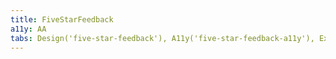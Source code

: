 ```yaml
---
title: FiveStarFeedback
a11y: AA
tabs: Design('five-star-feedback'), A11y('five-star-feedback-a11y'), Example('five-star-feedback-code')
---
```

